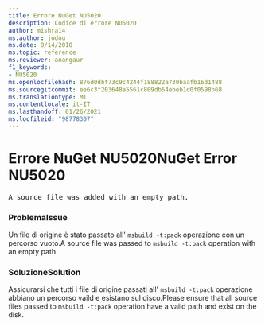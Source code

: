 ```yaml
---
title: Errore NuGet NU5020
description: Codice di errore NU5020
author: mishra14
ms.author: jodou
ms.date: 8/14/2018
ms.topic: reference
ms.reviewer: anangaur
f1_keywords:
- NU5020
ms.openlocfilehash: 876d0dbf73c9c4244f188822a730baafb16d1488
ms.sourcegitcommit: ee6c3f203648a5561c809db54ebeb1d0f0598b68
ms.translationtype: MT
ms.contentlocale: it-IT
ms.lasthandoff: 01/26/2021
ms.locfileid: "98778307"
---
```

# <a name="nuget-error-nu5020"></a><span data-ttu-id="70df1-103">Errore NuGet NU5020</span><span class="sxs-lookup"><span data-stu-id="70df1-103">NuGet Error NU5020</span></span>
<pre>A source file was added with an empty path.</pre>

### <a name="issue"></a><span data-ttu-id="70df1-104">Problema</span><span class="sxs-lookup"><span data-stu-id="70df1-104">Issue</span></span>

<span data-ttu-id="70df1-105">Un file di origine è stato passato all' `msbuild -t:pack` operazione con un percorso vuoto.</span><span class="sxs-lookup"><span data-stu-id="70df1-105">A source file was passed to `msbuild -t:pack` operation with an empty path.</span></span>


### <a name="solution"></a><span data-ttu-id="70df1-106">Soluzione</span><span class="sxs-lookup"><span data-stu-id="70df1-106">Solution</span></span>

<span data-ttu-id="70df1-107">Assicurarsi che tutti i file di origine passati all' `msbuild -t:pack` operazione abbiano un percorso vaild e esistano sul disco.</span><span class="sxs-lookup"><span data-stu-id="70df1-107">Please ensure that all source files passed to `msbuild -t:pack` operation have a vaild path and exist on the disk.</span></span>

